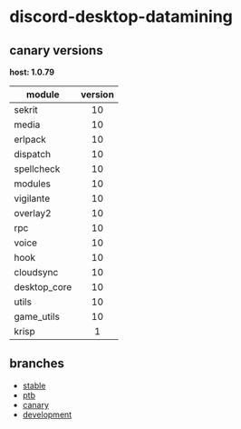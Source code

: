 # discord-desktop-datamining

## canary versions

**host: 1.0.79**

| module | version |
| ------ | :-----: |
| sekrit | 10 |
| media | 10 |
| erlpack | 10 |
| dispatch | 10 |
| spellcheck | 10 |
| modules | 10 |
| vigilante | 10 |
| overlay2 | 10 |
| rpc | 10 |
| voice | 10 |
| hook | 10 |
| cloudsync | 10 |
| desktop_core | 10 |
| utils | 10 |
| game_utils | 10 |
| krisp | 1 |

## branches

- [stable](https://github.com/OpenAsar/discord-desktop-datamining/tree/stable)
- [ptb](https://github.com/OpenAsar/discord-desktop-datamining/tree/ptb)
- [canary](https://github.com/OpenAsar/discord-desktop-datamining/tree/canary)
- [development](https://github.com/OpenAsar/discord-desktop-datamining/tree/development)